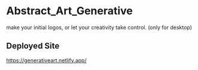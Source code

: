 # Abstract_Art_Generative

make your initial logos, or let your creativity take control. (only for desktop)

## Deployed Site
https://generativeart.netlify.app/
